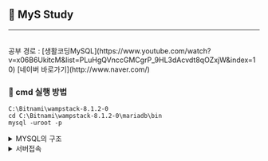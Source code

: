 ## 🌵 MyS Study
-------------------------
<br>
공부 경로 : [생활코딩MySQL](https://www.youtube.com/watch?v=x06B6UkitcM&list=PLuHgQVnccGMCgrP_9HL3dAcvdt8qOZxjW&index=10)
[네이버 바로가기](http://www.naver.com/)

### 📌 cmd 실행 방법


```
C:\Bitnami\wampstack-8.1.2-0
cd C:\Bitnami\wampstack-8.1.2-0\mariadb\bin
mysql -uroot -p
```

<details>
  <summary>  MYSQL의 구조 </summary>

## `표 < 데이터베이스(스키마) < 데이터베이스 서버`

**MySQL** : 데이터베이스 서버
  
  
</details>

<details>
  <summary> 서버접속 </summary>
  
```
mysql -uroot -p
```
  - `uroot` : root라는 사용자(user)로 접속하겠다. 
  - **root**는 관리자로 모든 권한을 가지고있다. 
  - `-p` : 비밀번호입력(-p1234와 같이 바로 입력도 가능, but 보안성때문에X) 
  - `내 비밀번호 : 동생생일` 
</details>
